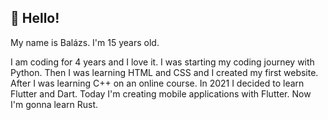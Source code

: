 ## 👋 Hello!
My name is Balázs. I'm 15 years old.

I am coding for 4 years and I love it. I was starting my coding journey with Python. Then I was learning HTML and CSS and I created my first website. After I was learning C++ on an online course. In 2021 I decided to learn Flutter and Dart. Today I'm creating mobile applications with Flutter. Now I'm gonna learn Rust. 
